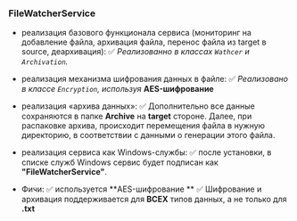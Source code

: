 ### FileWatcherService
- реализация базового функционала сервиса (мониторинг на добавление файла, архивация файла, перенос файла из target в source, деархивация):
 ✅ *Реализованно в классах `Wathcer` и `Archivation`.* 
 
- реализация механизма шифрования данных в файле:
 ✅ *Реализовано в классе `Encryption`, используя* **AES-шифрование**
 
- реализация «архива данных»:
✅ Дополнительно все данные сохраняются в папке **Archive** на **target** стороне. Далее, при распаковке архива, происходит перемещения файла в нужную директорию, в соответствии с данными о генерации этого файла.

- реализация сервиса как Windows-службы:
✅ после установки, в списке служб Windows сервис будет подписан как **"FileWatcherService"**.

- Фичи:
✅ используется **AES-шифрование **
✅ Шифрование и архивация поддерживается для **ВСЕХ** типов данных, а не только для **.txt**